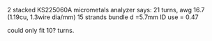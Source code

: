 2 stacked KS225060A
micrometals analyzer says:
21 turns, awg 16.7 (1.19cu, 1.3wire dia/mm)
  15 strands bundle d =5.7mm
  ID use =  0.47

could only fit 10? turns.